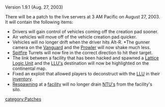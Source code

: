 Version 1.9.1 (Aug. 27, 2003)

There will be a patch to the live servers at 3 AM Pacific on August 27,
2003. It will contain the following items:

-   Drivers will gain control of vehicles coming off the creation pad
    sooner.
-   Air vehicles will move off of the vehicle creation pad quicker.
-   Vehicles will no longer drift when the driver hits Alt-R. \*The
    gunner camera on the [Vanguard](Vanguard "wikilink") and the
    [Prowler](Prowler "wikilink") will now shake much less.
-   [Spitfire](Spitfire "wikilink") Turrets will now fire in the correct
    direction to hit their target.
-   The link between a facility that has been hacked and spawned a
    [Lattice Logic Unit](Lattice_Logic_Unit "wikilink") and the
    [LLU's](LLU "wikilink") destination will now be highlighted on the
    continental map.
-   Fixed an exploit that allowed players to deconstruct with the
    [LLU](LLU "wikilink") in their [inventory](inventory "wikilink").
-   [Respawning](Respawn "wikilink") at a
    [facility](facility "wikilink") will no longer drain
    [NTU's](NTU "wikilink") from the facility's silo.

[category:Patches](category:Patches "wikilink")